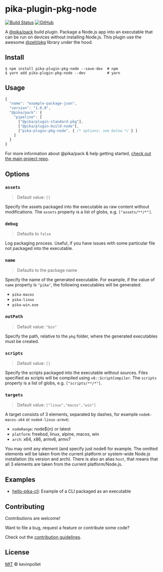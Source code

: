 # pika-plugin-pkg-node

[![Build Status](https://github.com/kevinpollet/pika-plugin-pkg-node/workflows/Build/badge.svg)](https://github.com/kevinpollet/pika-plugin-pkg-node/actions)
[![GitHub](https://img.shields.io/github/license/kevinpollet/pika-plugin-pkg-node.svg?color=blue)](./LICENSE.md)

A [@pika/pack](https://github.com/pikapkg/pack) build plugin. Package a Node.js app into an executable that can be run on devices without installing Node.js. This plugin use the awesome [@zeit/pkg](https://github.com/zeit/pkg) library under the hood.

## Install

```shell
$ npm install pika-plugin-pkg-node --save-dev  # npm
$ yarn add pika-plugin-pkg-node --dev          # yarn
```

## Usage

```js
{
  "name": "example-package-json",
  "version": "1.0.0",
  "@pika/pack": {
    "pipeline": [
      ["@pika/plugin-standard-pkg"],
      ["@pika/plugin-build-node"],
      ["pika-plugin-pkg-node", { /* options: see below */ } ]
    ]
  }
}
```

For more information about @pika/pack & help getting started, [check out the main project repo](https://github.com/pikapkg/pack).

## Options

### `assets`

> Default value: `[]`

Specify the assets packaged into the executable as raw content without modifications. The `assets` property is a list of globs, e.g. `["assets/**/*"]`.

### `debug`

> Defaults to `false`

Log packaging process. Useful, if you have issues with some particular file not packaged into the executable.

### `name`

> Defaults to the package name

Specify the name of the generated executable. For example, if the value of `name` property is `"pika"`, the following executables will be generated:

- `pika-macos`
- `pika-linux`
- `pika-win.exe`

### `outPath`

> Default value: `"bin"`

Specify the path, relative to the `pkg` folder, where the generated executables must be created.

### `scripts`

> Default value: `[]`

Specify the scripts packaged into the executable without sources. Files specified as scripts will be compiled using `v8::ScriptCompiler`. The `scripts` property is a list of globs, e.g. `["scripts/**/*"]`.

### `targets`

> Default value: `["linux","macos","win"]`

A target consists of 3 elements, separated by dashes, for example `node6-macos-x64` or `node4-linux-armv6`:

- `nodeRange`: node\${n} or latest
- `platform`: freebsd, linux, alpine, macos, win
- `arch`: x64, x86, armv6, armv7

You may omit any element (and specify just node6 for example. The omitted elements will be taken from the current platform or system-wide Node.js installation (its version and arch). There is also an alias `host`, that means that all 3 elements are taken from the current platform/Node.js.

## Examples

- [hello-pika-cli](./examples/hello-pika-cli): Example of a CLI packaged as an executable

## Contributing

Contributions are welcome!

Want to file a bug, request a feature or contribute some code?

Check out the [contribution guidelines](./CONTRIBUTING.md).

## License

[MIT](./LICENSE.md) © kevinpollet
